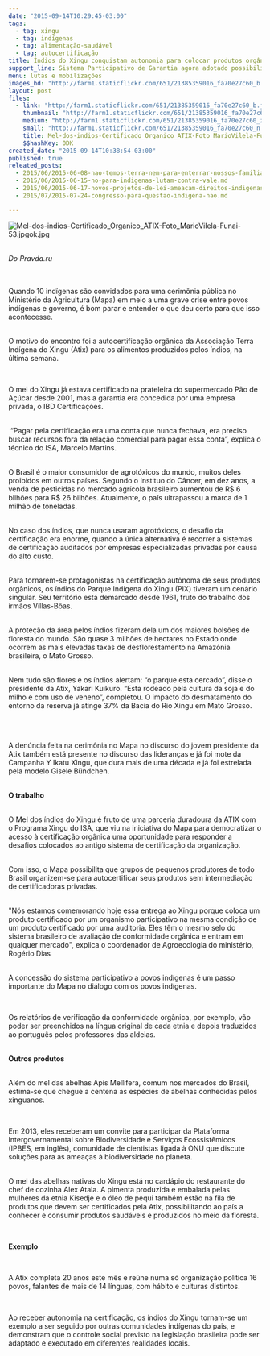 ```yaml
---
date: "2015-09-14T10:29:45-03:00"
tags:
  - tag: xingu
  - tag: indígenas
  - tag: alimentação-saudável
  - tag: autocertificação
title: Índios do Xingu conquistam autonomia para colocar produtos orgânicos na mesa dos brasileiros
support_line: Sistema Participativo de Garantia agora adotado possibilita que grupos de pequenos produtores organizem-se para autocertificação de alimentos.
menu: lutas e mobilizações
images_hd: "http://farm1.staticflickr.com/651/21385359016_fa70e27c60_b.jpg"
layout: post
files:
  - link: "http://farm1.staticflickr.com/651/21385359016_fa70e27c60_b.jpg"
    thumbnail: "http://farm1.staticflickr.com/651/21385359016_fa70e27c60_t.jpg"
    medium: "http://farm1.staticflickr.com/651/21385359016_fa70e27c60_z.jpg"
    small: "http://farm1.staticflickr.com/651/21385359016_fa70e27c60_n.jpg"
    title: Mel-dos-indios-Certificado_Organico_ATIX-Foto_MarioVilela-Funai-53.jpgok.jpg
    $$hashKey: 0DK
created_date: "2015-09-14T10:38:54-03:00"
published: true
releated_posts:
  - 2015/06/2015-06-08-nao-temos-terra-nem-para-enterrar-nossos-familiares-mortos-pelos-fazendeiros-diz-lideranca-indigena.md
  - 2015/06/2015-06-15-no-para-indigenas-lutam-contra-vale.md
  - 2015/06/2015-06-17-novos-projetos-de-lei-ameacam-direitos-indigenas-no-congresso.md
  - 2015/07/2015-07-24-congresso-para-questao-indigena-nao.md

---
```

<p><img alt="Mel-dos-indios-Certificado_Organico_ATIX-Foto_MarioVilela-Funai-53.jpgok.jpg" src="http://farm1.staticflickr.com/651/21385359016_fa70e27c60_b.jpg" /></p>

<p><br />
<em>Do Pravda.ru</em><br />
&nbsp;</p>

<p><br />
Quando 10 ind&iacute;genas s&atilde;o convidados para uma cerim&ocirc;nia p&uacute;blica no Minist&eacute;rio da Agricultura (Mapa) em meio a uma grave crise entre povos ind&iacute;genas e governo, &eacute; bom parar e entender o que deu certo para que isso acontecesse.</p>

<p><br />
O motivo do encontro foi a autocertifica&ccedil;&atilde;o org&acirc;nica da Associa&ccedil;&atilde;o Terra Ind&iacute;gena do Xingu (Atix) para os alimentos produzidos pelos &iacute;ndios, na &uacute;ltima semana.</p>

<p>&nbsp;</p>

<p>O mel do Xingu j&aacute; estava certificado na prateleira do supermercado P&atilde;o de A&ccedil;&uacute;car desde 2001, mas a garantia era concedida por uma empresa privada, o IBD Certifica&ccedil;&otilde;es.</p>

<p><br />
&nbsp;&ldquo;Pagar pela certifica&ccedil;&atilde;o era uma conta que nunca fechava, era preciso buscar recursos fora da rela&ccedil;&atilde;o comercial para pagar essa conta&rdquo;, explica o t&eacute;cnico do ISA, Marcelo Martins.</p>

<p><br />
O Brasil &eacute; o maior consumidor de agrot&oacute;xicos do mundo, muitos deles proibidos em outros pa&iacute;ses. Segundo o Instituo do C&acirc;ncer, em dez anos, a venda de pesticidas no mercado agr&iacute;cola brasileiro aumentou de R$ 6 bilh&otilde;es para R$ 26 bilh&otilde;es. Atualmente, o pa&iacute;s ultrapassou a marca de 1 milh&atilde;o de toneladas.</p>

<p><br />
No caso dos &iacute;ndios, que nunca usaram agrot&oacute;xicos, o desafio da certifica&ccedil;&atilde;o era enorme, quando a &uacute;nica alternativa &eacute; recorrer a sistemas de certifica&ccedil;&atilde;o auditados por empresas especializadas privadas por causa do alto custo.</p>

<p><br />
Para tornarem-se protagonistas na certifica&ccedil;&atilde;o aut&ocirc;noma de seus produtos org&acirc;nicos, os &iacute;ndios do Parque Ind&iacute;gena do Xingu (PIX) tiveram um cen&aacute;rio singular. Seu territ&oacute;rio est&aacute; demarcado desde 1961, fruto do trabalho dos irm&atilde;os Villas-B&ocirc;as.</p>

<p><br />
A prote&ccedil;&atilde;o da &aacute;rea pelos &iacute;ndios fizeram dela um dos maiores bols&otilde;es de floresta do mundo. S&atilde;o quase 3 milh&otilde;es de hectares no Estado onde ocorrem as mais elevadas taxas de desflorestamento na Amaz&ocirc;nia brasileira, o Mato Grosso.</p>

<p><br />
Nem tudo s&atilde;o flores e os &iacute;ndios alertam: &ldquo;o parque esta cercado&rdquo;, disse o presidente da Atix, Yakari Kuikuro. &ldquo;Esta rodeado pela cultura da soja e do milho e com uso de veneno&rdquo;, completou. O impacto do desmatamento do entorno da reserva j&aacute; atinge 37% da Bacia do Rio Xingu em Mato Grosso.</p>

<p>&nbsp;
<p><br />
A den&uacute;ncia feita na cerim&ocirc;nia no Mapa no discurso do jovem presidente da Atix tamb&eacute;m est&aacute; presente no discurso das lideran&ccedil;as e j&aacute; foi mote da Campanha Y Ikatu Xingu, que dura mais de uma d&eacute;cada e j&aacute; foi estrelada pela modelo Gisele B&uuml;ndchen.</p>
</p>

<p><br />
<strong>O trabalho</strong></p>

<p><br />
O Mel dos &iacute;ndios do Xingu &eacute; fruto de uma parceria duradoura da ATIX com o Programa Xingu do ISA, que viu na iniciativa do Mapa para democratizar o acesso &agrave; certifica&ccedil;&atilde;o org&acirc;nica uma oportunidade para responder a desafios colocados ao antigo sistema de certifica&ccedil;&atilde;o da organiza&ccedil;&atilde;o.</p>

<p><br />
Com isso, o Mapa possibilita que grupos de pequenos produtores de todo Brasil organizem-se para autocertificar seus produtos sem intermedia&ccedil;&atilde;o de certificadoras privadas.</p>

<p><br />
&quot;N&oacute;s estamos comemorando hoje essa entrega ao Xingu porque coloca um produto certificado por um organismo participativo na mesma condi&ccedil;&atilde;o de um produto certificado por uma auditoria. Eles t&ecirc;m o mesmo selo do sistema brasileiro de avalia&ccedil;&atilde;o de conformidade org&acirc;nica e entram em qualquer mercado&quot;, explica o coordenador de Agroecologia do minist&eacute;rio, Rog&eacute;rio Dias</p>

<p><br />
A concess&atilde;o do sistema participativo a povos ind&iacute;genas &eacute; um passo importante do Mapa no di&aacute;logo com os povos ind&iacute;genas.</p>

<p>&nbsp;</p>

<p>Os relat&oacute;rios de verifica&ccedil;&atilde;o da conformidade org&acirc;nica, por exemplo, v&atilde;o poder ser preenchidos na l&iacute;ngua original de cada etnia e depois traduzidos ao portugu&ecirc;s pelos professores das aldeias.</p>

<p><br />
<strong>Outros produtos</strong></p>

<p><br />
Al&eacute;m do mel das abelhas Apis Mellifera, comum nos mercados do Brasil, estima-se que chegue a centena as esp&eacute;cies de abelhas conhecidas pelos xinguanos.</p>

<p>&nbsp;</p>

<p>Em 2013, eles receberam um convite para participar da Plataforma Intergovernamental sobre Biodiversidade e Servi&ccedil;os Ecossist&ecirc;micos (IPBES, em ingl&ecirc;s), comunidade de cientistas ligada &agrave; ONU que discute solu&ccedil;&otilde;es para as amea&ccedil;as &agrave; biodiversidade no planeta.</p>

<p><br />
O mel das abelhas nativas do Xingu est&aacute; no card&aacute;pio do restaurante do chef de cozinha Alex Atala.&nbsp;A pimenta produzida e embalada pelas mulheres da etnia Kisedje e o &oacute;leo de pequi tamb&eacute;m est&atilde;o na fila de produtos que devem ser certificados pela Atix, possibilitando ao pa&iacute;s a conhecer e consumir produtos saud&aacute;veis e produzidos no meio da floresta.</p>

<p>&nbsp;</p>

<p><strong>Exemplo</strong></p>

<p>&nbsp;</p>

<p>A Atix completa 20 anos este m&ecirc;s e re&uacute;ne numa s&oacute; organiza&ccedil;&atilde;o pol&iacute;tica 16 povos, falantes de mais de 14 l&iacute;nguas, com h&aacute;bito e culturas distintos.</p>

<p>&nbsp;</p>

<p>Ao receber autonomia na certifica&ccedil;&atilde;o, os &iacute;ndios do Xingu tornam-se um exemplo a ser seguido por outras comunidades ind&iacute;genas do pais, e demonstram que o controle social previsto na legisla&ccedil;&atilde;o brasileira pode ser adaptado e executado em diferentes realidades locais.</p>

<p>&nbsp;</p>

<p><br />
&nbsp;</p>
